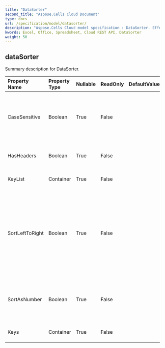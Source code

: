 ```yaml
---
title: "DataSorter"
second_title: "Aspose.Cells Cloud Document"
type: docs
url: /specification/model/datasorter/
description: "Aspose.Cells Cloud model specification : DataSorter. Effortlessly handle Excel and other spreadsheet documents with features like opening, generating, editing, splitting, merging, comparing, and converting."
kwords: Excel, Office, Spreadsheet, Cloud REST API, DataSorter
weight: 50
---
```


## **dataSorter**

Summary description for DataSorter. 

| Property Name | Property Type | Nullable |  ReadOnly | DefaultValue | Description | 
| :- | :- | :- |:- |  :- | :- |
| CaseSensitive | Boolean | True |  False |  | Gets and sets whether case sensitive when comparing string.  |  
| HasHeaders | Boolean | True |  False |  | Represents whether the range has headers.  |  
| KeyList | Container | True |  False |  | Gets the key list of data sorter.             |  
| SortLeftToRight | Boolean | True |  False |  | True means that sorting orientation is from left to right.            False means that sorting orientation is from top to bottom.            The default value is false.  |  
| SortAsNumber | Boolean | True |  False |  | Indicates whether sorting anything that looks like a number.  |  
| Keys | Container | True |  False |  | Gets the key list of data sorter.  |  

